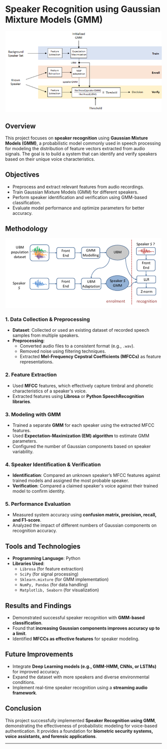 # Speaker Recognition using Gaussian Mixture Models (GMM)

![](https://github.com/Lucky-akash321/Speaker-Recognition-using-GMM/blob/main/gmm1.png)

## Overview
This project focuses on **speaker recognition** using **Gaussian Mixture Models (GMM)**, a probabilistic model commonly used in speech processing for modeling the distribution of feature vectors extracted from audio signals. The goal is to build a system that can identify and verify speakers based on their unique voice characteristics.

## Objectives
- Preprocess and extract relevant features from audio recordings.
- Train Gaussian Mixture Models (GMM) for different speakers.
- Perform speaker identification and verification using GMM-based classification.
- Evaluate model performance and optimize parameters for better accuracy.

## Methodology

![](https://github.com/Lucky-akash321/Speaker-Recognition-using-GMM/blob/main/gmm2.png)

### 1. **Data Collection & Preprocessing**
- **Dataset**: Collected or used an existing dataset of recorded speech samples from multiple speakers.
- **Preprocessing**:
  - Converted audio files to a consistent format (e.g., `.wav`).
  - Removed noise using filtering techniques.
  - Extracted **Mel-Frequency Cepstral Coefficients (MFCCs)** as feature representations.

### 2. **Feature Extraction**
- Used **MFCC** features, which effectively capture timbral and phonetic characteristics of a speaker's voice.
- Extracted features using **Librosa** or **Python SpeechRecognition libraries**.

### 3. **Modeling with GMM**
- Trained a separate **GMM** for each speaker using the extracted MFCC features.
- Used **Expectation-Maximization (EM) algorithm** to estimate GMM parameters.
- Configured the number of Gaussian components based on speaker variability.

### 4. **Speaker Identification & Verification**
- **Identification**: Compared an unknown speaker’s MFCC features against trained models and assigned the most probable speaker.
- **Verification**: Compared a claimed speaker's voice against their trained model to confirm identity.

### 5. **Performance Evaluation**
- Measured system accuracy using **confusion matrix, precision, recall, and F1-score**.
- Analyzed the impact of different numbers of Gaussian components on recognition accuracy.

## Tools and Technologies
- **Programming Language**: Python
- **Libraries Used**:
  - `Librosa` (for feature extraction)
  - `SciPy` (for signal processing)
  - `Sklearn.mixture` (for GMM implementation)
  - `NumPy, Pandas` (for data handling)
  - `Matplotlib, Seaborn` (for visualization)

## Results and Findings
- Demonstrated successful speaker recognition with **GMM-based classification**.
- Found that **increasing Gaussian components improves accuracy up to a limit**.
- Identified **MFCCs as effective features** for speaker modeling.

## Future Improvements
- Integrate **Deep Learning models (e.g., GMM-HMM, CNNs, or LSTMs)** for improved accuracy.
- Expand the dataset with more speakers and diverse environmental conditions.
- Implement real-time speaker recognition using a **streaming audio framework**.

## Conclusion
This project successfully implemented **Speaker Recognition using GMM**, demonstrating the effectiveness of probabilistic modeling for voice-based authentication. It provides a foundation for **biometric security systems, voice assistants, and forensic applications**.

---
